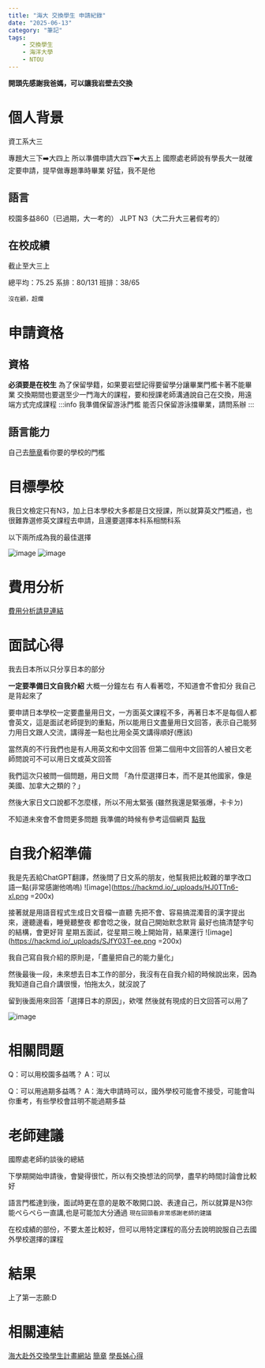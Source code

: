 ```yaml
---
title: "海大 交換學生 申請紀錄"
date: "2025-06-13"
category: "筆記"
tags: 
    - 交換學生
    - 海洋大學
    - NTOU
---
```


**開頭先感謝我爸媽，可以讓我岩壁去交換**

# 個人背景

資工系大三

專題大三下:arrow_right:大四上
所以準備申請大四下:arrow_right:大五上
國際處老師說有學長大一就確定要申請，提早做專題準時畢業
好猛，我不是他

## 語言
校園多益860（已過期，大一考的）
JLPT N3（大二升大三暑假考的）

## 在校成績
截止至大三上

總平均：75.25
系排：80/131 班排：38/65

`沒在顧，超爛`

# 申請資格
## 資格
**必須要是在校生**
為了保留學籍，如果要岩壁記得要留學分讓畢業門檻卡著不能畢業
交換期間也要選至少一門海大的課程，要和授課老師溝通說自己在交換，用遠端方式完成課程
:::info
我準備保留游泳門檻
能否只保留游泳擋畢業，請問系辦
:::

## 語言能力
自己去[簡章](https://oia.ntou.edu.tw/var/file/22/1022/img/194074873.pdf)看你要的學校的門檻

# 目標學校
我日文檢定只有N3，加上日本學校大多都是日文授課，所以就算英文門檻過，也很難靠選修英文課程去申請，且還要選擇本科系相關科系

以下兩所成為我的最佳選擇

![image](https://hackmd.io/_uploads/HJgdunmn1g.png)
![image](https://hackmd.io/_uploads/SJWod2mn1x.png)

# 費用分析
[費用分析請見連結](https://hackmd.io/@YuYutw123/Cost_Analysis)

# 面試心得

我去日本所以只分享日本的部分

**一定要準備日文自我介紹**
大概一分鐘左右
有人看著唸，不知道會不會扣分
我自己是背起來了

要申請日本學校一定要盡量用日文，一方面英文課程不多，再著日本不是每個人都會英文，這是面試老師提到的重點，所以能用日文盡量用日文回答，表示自己能努力用日文跟人交流，講得差一點也比用全英文講得順好(應該)

當然真的不行我們也是有人用英文和中文回答
但第二個用中文回答的人被日文老師問說可不可以用日文或英文回答

我們這次只被問一個問題，用日文問
「為什麼選擇日本，而不是其他國家，像是美國、加拿大之類的？」

然後大家日文口說都不怎麼樣，所以不用太緊張
(雖然我還是緊張爆，卡卡ㄉ)

不知道未來會不會問更多問題
我準備的時候有參考這個網頁
[點我](https://coindelys.wordpress.com/2018/04/12/interview/)

# 自我介紹準備

我是先丟給ChatGPT翻譯，然後問了日文系的朋友，他幫我把比較難的單字改口語一點(非常感謝他嗚嗚)
![image](https://hackmd.io/_uploads/HJ0TTn6-xl.png =200x)


接著就是用語音程式生成日文音檔一直聽
先把不會、容易搞混濁音的漢字提出來，邊聽邊看，睡覺聽整夜
都會唸之後，就自己開始默念默背
最好也搞清楚字句的結構，會更好背
星期五面試，從星期三晚上開始背，結果還行
![image](https://hackmd.io/_uploads/SJfY03T-ee.png =200x)

我自己寫自我介紹的原則是，「盡量把自己的能力量化」

然後最後一段，未來想去日本工作的部分，我沒有在自我介紹的時候說出來，因為我知道自己自介講很慢，怕拖太久，就沒說了

留到後面用來回答「選擇日本的原因」，欸嘿
然後就有現成的日文回答可以用了

![image](https://hackmd.io/_uploads/r1dR3nTWlx.png)


# 相關問題

Q：可以用校園多益嗎？
A：可以

Q：可以用過期多益嗎？
A：海大申請時可以，國外學校可能會不接受，可能會叫你重考，有些學校會註明不能過期多益

# 老師建議

國際處老師約談後的總結

下學期開始申請後，會變得很忙，所以有交換想法的同學，盡早約時間討論會比較好

語言門檻達到後，面試時更在意的是敢不敢開口說、表達自己，所以就算是N3你能ぺらぺら一直講,也是可能加大分通過
`現在回頭看非常感謝老師的建議`

在校成績的部份，不要太差比較好，但可以用特定課程的高分去說明說服自己去國外學校選擇的課程

# 結果
上了第一志願:D

# 相關連結

[海大赴外交換學生計畫網站](https://oia.ntou.edu.tw/p/412-1022-6958.php?Lang=zh-tw)
[簡章](https://oia.ntou.edu.tw/var/file/22/1022/img/194074873.pdf)
[學長姊心得](https://t.co/38AclwdnLi)